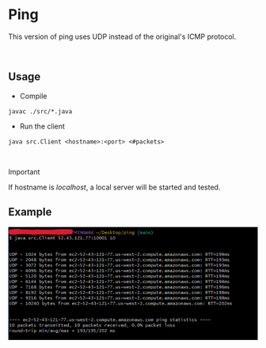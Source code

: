 # Ping

This version of ping uses UDP instead of the original's ICMP protocol.

<br>

## Usage

- Compile

```
javac ./src/*.java
```

- Run the client

```
java src.Client <hostname>:<port> <#packets>
```

<br>

> [!IMPORTANT]
> If hostname is _localhost_, a local server will be started and tested.

## Example

![Alt text](blob/test_example.png)
